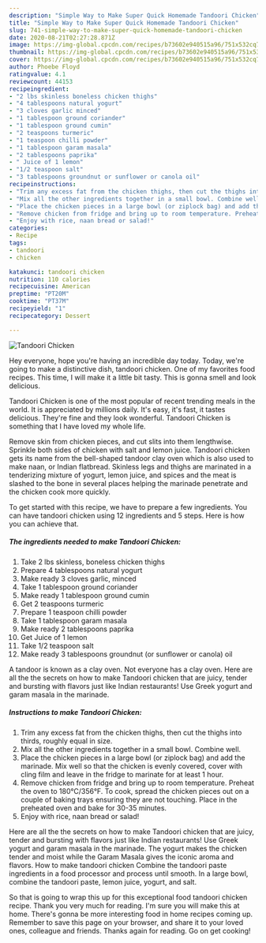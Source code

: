 ```yaml
---
description: "Simple Way to Make Super Quick Homemade Tandoori Chicken"
title: "Simple Way to Make Super Quick Homemade Tandoori Chicken"
slug: 741-simple-way-to-make-super-quick-homemade-tandoori-chicken
date: 2020-08-21T02:27:28.871Z
image: https://img-global.cpcdn.com/recipes/b73602e940515a96/751x532cq70/tandoori-chicken-recipe-main-photo.jpg
thumbnail: https://img-global.cpcdn.com/recipes/b73602e940515a96/751x532cq70/tandoori-chicken-recipe-main-photo.jpg
cover: https://img-global.cpcdn.com/recipes/b73602e940515a96/751x532cq70/tandoori-chicken-recipe-main-photo.jpg
author: Phoebe Floyd
ratingvalue: 4.1
reviewcount: 44153
recipeingredient:
- "2 lbs skinless boneless chicken thighs"
- "4 tablespoons natural yogurt"
- "3 cloves garlic minced"
- "1 tablespoon ground coriander"
- "1 tablespoon ground cumin"
- "2 teaspoons turmeric"
- "1 teaspoon chilli powder"
- "1 tablespoon garam masala"
- "2 tablespoons paprika"
- " Juice of 1 lemon"
- "1/2 teaspoon salt"
- "3 tablespoons groundnut or sunflower or canola oil"
recipeinstructions:
- "Trim any excess fat from the chicken thighs, then cut the thighs into thirds, roughly equal in size."
- "Mix all the other ingredients together in a small bowl. Combine well."
- "Place the chicken pieces in a large bowl (or ziplock bag) and add the marinade. Mix well so that the chicken is evenly covered, cover with cling film and leave in the fridge to marinate for at least 1 hour."
- "Remove chicken from fridge and bring up to room temperature. Preheat the oven to 180°C/356°F. To cook, spread the chicken pieces out on a couple of baking trays ensuring they are not touching. Place in the preheated oven and bake for 30-35 minutes."
- "Enjoy with rice, naan bread or salad!"
categories:
- Recipe
tags:
- tandoori
- chicken

katakunci: tandoori chicken 
nutrition: 110 calories
recipecuisine: American
preptime: "PT20M"
cooktime: "PT37M"
recipeyield: "1"
recipecategory: Dessert

---
```



![Tandoori Chicken](https://img-global.cpcdn.com/recipes/b73602e940515a96/751x532cq70/tandoori-chicken-recipe-main-photo.jpg)

Hey everyone, hope you're having an incredible day today. Today, we're going to make a distinctive dish, tandoori chicken. One of my favorites food recipes. This time, I will make it a little bit tasty. This is gonna smell and look delicious.

Tandoori Chicken is one of the most popular of recent trending meals in the world. It is appreciated by millions daily. It's easy, it's fast, it tastes delicious. They're fine and they look wonderful. Tandoori Chicken is something that I have loved my whole life.

Remove skin from chicken pieces, and cut slits into them lengthwise. Sprinkle both sides of chicken with salt and lemon juice. Tandoori chicken gets its name from the bell-shaped tandoor clay oven which is also used to make naan, or Indian flatbread. Skinless legs and thighs are marinated in a tenderizing mixture of yogurt, lemon juice, and spices and the meat is slashed to the bone in several places helping the marinade penetrate and the chicken cook more quickly.


To get started with this recipe, we have to prepare a few ingredients. You can have tandoori chicken using 12 ingredients and 5 steps. Here is how you can achieve that.

<!--inarticleads1-->

##### The ingredients needed to make Tandoori Chicken:

1. Take 2 lbs skinless, boneless chicken thighs
1. Prepare 4 tablespoons natural yogurt
1. Make ready 3 cloves garlic, minced
1. Take 1 tablespoon ground coriander
1. Make ready 1 tablespoon ground cumin
1. Get 2 teaspoons turmeric
1. Prepare 1 teaspoon chilli powder
1. Take 1 tablespoon garam masala
1. Make ready 2 tablespoons paprika
1. Get  Juice of 1 lemon
1. Take 1/2 teaspoon salt
1. Make ready 3 tablespoons groundnut (or sunflower or canola) oil


A tandoor is known as a clay oven. Not everyone has a clay oven. Here are all the the secrets on how to make Tandoori chicken that are juicy, tender and bursting with flavors just like Indian restaurants! Use Greek yogurt and garam masala in the marinade. 

<!--inarticleads2-->

##### Instructions to make Tandoori Chicken:

1. Trim any excess fat from the chicken thighs, then cut the thighs into thirds, roughly equal in size.
1. Mix all the other ingredients together in a small bowl. Combine well.
1. Place the chicken pieces in a large bowl (or ziplock bag) and add the marinade. Mix well so that the chicken is evenly covered, cover with cling film and leave in the fridge to marinate for at least 1 hour.
1. Remove chicken from fridge and bring up to room temperature. Preheat the oven to 180°C/356°F. To cook, spread the chicken pieces out on a couple of baking trays ensuring they are not touching. Place in the preheated oven and bake for 30-35 minutes.
1. Enjoy with rice, naan bread or salad!


Here are all the the secrets on how to make Tandoori chicken that are juicy, tender and bursting with flavors just like Indian restaurants! Use Greek yogurt and garam masala in the marinade. The yogurt makes the chicken tender and moist while the Garam Masala gives the iconic aroma and flavors. How to make tandoori chicken Combine the tandoori paste ingredients in a food processor and process until smooth. In a large bowl, combine the tandoori paste, lemon juice, yogurt, and salt. 

So that is going to wrap this up for this exceptional food tandoori chicken recipe. Thank you very much for reading. I'm sure you will make this at home. There's gonna be more interesting food in home recipes coming up. Remember to save this page on your browser, and share it to your loved ones, colleague and friends. Thanks again for reading. Go on get cooking!
